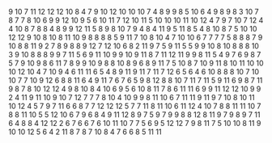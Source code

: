 9
10
7
11
12
12
12
10
8
4
7
9
10
12
10
10
10
7
4
8
9
9
8
5
10
6
4
9
8
9
8
3
10
7
8
7
7
8
10
6
9
9
12
10
9
5
6
10
11
7
12
10
11
5
10
10
10
11
10
12
4
7
9
7
10
7
12
4
4
10
8
7
8
8
4
8
9
9
12
11
5
8
9
8
10
7
9
4
8
4
11
9
5
11
8
5
4
8
10
8
7
5
10
10
12
12
9
10
8
10
8
11
10
9
8
8
8
8
5
9
11
7
10
8
10
4
7
10
10
6
7
7
7
7
5
8
8
8
7
9
10
8
8
11
9
2
7
8
9
8
8
9
12
7
12
10
6
8
2
11
9
7
5
9
11
5
5
9
9
10
8
10
8
8
8
10
3
9
10
8
8
8
9
9
7
11
5
6
9
11
10
9
9
10
9
11
8
7
11
12
11
9
9
8
11
5
4
9
7
6
9
8
7
5
7
9
10
9
8
6
11
7
8
9
9
10
9
8
8
10
8
9
6
8
9
11
7
5
10
8
7
10
9
11
8
10
11
10
10
10
12
10
4
7
10
9
4
6
11
11
6
5
4
8
9
11
9
11
7
11
7
12
6
5
6
4
6
10
8
8
8
10
7
10
10
7
7
10
9
12
6
8
8
11
6
4
9
11
7
6
7
6
5
9
8
12
8
8
10
7
11
7
11
5
9
11
6
9
8
7
11
9
8
7
8
10
12
12
4
9
8
10
8
4
10
6
9
5
6
10
8
11
7
8
6
11
11
6
9
9
11
12
12
10
9
9
2
4
11
9
11
10
9
10
7
12
7
7
7
8
10
4
10
9
9
8
11
10
6
7
11
11
9
11
9
7
10
8
10
11
10
12
4
5
7
9
7
11
6
6
8
7
7
12
12
12
5
7
7
11
8
11
10
6
11
12
4
10
7
8
8
11
11
10
7
8
8
11
10
5
5
12
10
6
7
9
6
8
4
9
11
12
8
9
7
5
9
7
9
9
8
8
12
8
11
9
7
9
8
9
7
11
6
4
8
8
4
12
12
2
6
7
6
6
7
6
10
11
10
7
7
5
6
9
5
12
12
7
9
8
11
7
5
10
10
8
11
9
10
10
12
5
6
4
2
11
8
7
8
7
10
8
4
7
6
6
8
5
11
11
